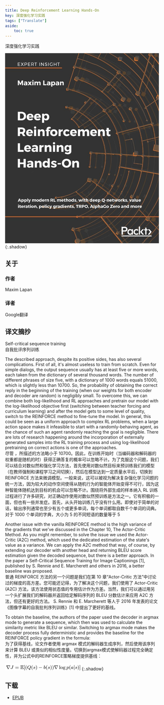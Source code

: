 ```yaml
---
title: Deep Reinforcement Learning Hands-On
key: 深度强化学习实践
tags: ["Translate"]
aside:
    toc: true
---
```


深度强化学习实践 <!--more-->

![Image](../../assets/images/Translator/Deep%20Reinforcement%20Learning%20Hands-On.jpeg){:.shadow}

## 关于

### 作者

Maxim Lapan

### 译者

Google翻译

## 译文摘抄

Self-critical sequence training\
自我批评序列训练

The described approach, despite its positive sides, has also several complications. First of all, it's almost useless to train from scratch. Even for simple dialogs, the output sequence usually has at least five or more words, each taken from the dictionary of several thousand words. The number of different phrases of size five, with a dictionary of 1000 words equals 51000, which is slightly less than 10700. So, the probability of obtaining the correct reply in the beginning of the training (when our weights for both encoder and decoder are random) is negligibly small. To overcome this, we can combine both log-likelihood and RL approaches and pretrain our model with the log-likelihood objective first (switching between teacher forcing and curriculum learning) and after the model gets to some level of quality, switch to the REINFORCE method to fine-tune the model. In general, this could be seen as a uniform approach to complex RL problems, when a large action space makes it infeasible to start with a randomly-behaving agent, as the chance of such an agent randomly reaching the goal is negligible. There are lots of research happening around the incorporation of externally generated samples into the RL training process and using log-likelihood pretraining on correct actions is one of the approaches.\
尽管 ，所描述的方法略小于 10700。因此，在训练开始时（当编码器和解码器的权重都是随机的时）获得正确答复的概率可以忽略不计。为了克服这个问题，我们可以结合对数似然和强化学习方法，首先使用对数似然目标来预训练我们的模型（在教师强制和课程学习之间切换），然后在模型达到一定质量水平后，切换到 REINFORCE 方法来微调模型。一般来说，这可以被视为解决复杂强化学习问题的统一方法，因为较大的动作空间使得从随机行为的智能体开始变得不可行，因为这种智能体随机达到目标的机会可以忽略不计。围绕将外部生成的样本纳入 RL 训练过程进行了许多研究，对正确动作使用对数似然预训练是方法之一。它有积极的一面，但也有一些并发症。首先，从头开始训练几乎没有什么用。即使对于简单的对话，输出序列通常也至少有五个或更多单词，每个单词都取自数千个单词的词典。对于 1000 个单词的字典，大小为 5 的不同短语的数量等于 5

Another issue with the vanilla REINFORCE method is the high variance of the gradients that we've discussed in the Chapter 10, The Actor-Critic Method. As you might remember, to solve the issue we used the Actor-Critic (A2C) method, which used the dedicated estimation of the state's value as a variance. We can apply the A2C method that way, of course, by extending our decoder with another head and returning BLEU score estimation given the decoded sequence, but there is a better approach. In the paper a Self-Critical Sequence Training for Image Captionings [1], published by S. Rennie and E. Marcherett and others in 2016, a better baseline was proposed.\
普通 REINFORCE 方法的另一个问题是我们在第 10 章“Actor-Critic 方法”中讨论过的梯度的高方差。您可能还记得，为了解决这个问题，我们使用了 Actor-Critic (A2C) 方法，该方法使用状态值的专用估计作为方差。当然，我们可以通过用另一个头扩展我们的解码器并返回给定解码序列的 BLEU 分数估计来应用 A2C 方法，但还有更好的方法。 S. Rennie 和 E. Marcherett 等人于 2016 年发表的论文《图像字幕的自我批判序列训练》[1] 中提出了更好的基线。

To obtain the baseline, the authors of the paper used the decoder in argmax mode to generate a sequence, which then was used to calculate the similarity metric like BLEU or similar. Switching to argmax mode makes the decoder process fully deterministic and provides the baseline for the REINFORCE policy gradient in the formula:\
为了获得基线，论文作者使用 argmax 模式的解码器生成序列，然后使用该序列来计算 BLEU 或类似的相似性度量。切换到argmax模式使解码器过程完全确定性，并为公式中的REINFORCE策略梯度提供基线：

![Image](/assets/images/Translator/00256.jpeg){:.shadow}

## 下载

- [EPUB](https://zuckertech-my.sharepoint.com/:u:/g/personal/jex_zuckertech_onmicrosoft_com/ES-uqlO1xmpCk3wTfuyll2UBZxnAmatkKO0q7y07pSpffQ?e=xK5x5G)
